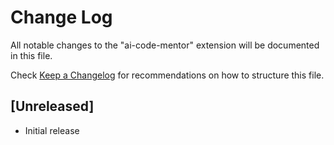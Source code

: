 # Change Log

All notable changes to the "ai-code-mentor" extension will be documented in this file.

Check [Keep a Changelog](http://keepachangelog.com/) for recommendations on how to structure this file.

## [Unreleased]

- Initial release